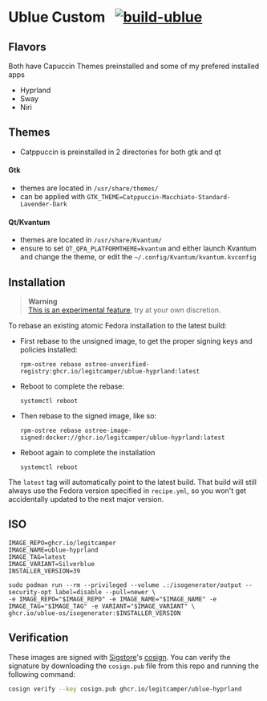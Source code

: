 # Ublue Custom &nbsp; [![build-ublue](https://github.com/legitcamper/ublue-hyprland/actions/workflows/build.yml/badge.svg)](https://github.com/legitcamper/ublue-hyprland/actions/workflows/build.yml)

## Flavors
Both have Capuccin Themes preinstalled and some of my prefered installed apps
- Hyprland
- Sway
- Niri

## Themes
- Catppuccin is preinstalled in 2 directories for both gtk and qt 
#### Gtk
- themes are located in `/usr/share/themes/`
- can be applied with `GTK_THEME=Catppuccin-Macchiato-Standard-Lavender-Dark`
#### Qt/Kvantum
- themes are located in `/usr/share/Kvantum/`
- ensure to set `QT_QPA_PLATFORMTHEME=kvantum` and either  launch Kvantum and change the theme, or edit the `~/.config/Kvantum/kvantum.kvconfig`

## Installation

> **Warning**  
> [This is an experimental feature](https://www.fedoraproject.org/wiki/Changes/OstreeNativeContainerStable), try at your own discretion.

To rebase an existing atomic Fedora installation to the latest build:

- First rebase to the unsigned image, to get the proper signing keys and policies installed:
  ```
  rpm-ostree rebase ostree-unverified-registry:ghcr.io/legitcamper/ublue-hyprland:latest
  ```
- Reboot to complete the rebase:
  ```
  systemctl reboot
  ```
- Then rebase to the signed image, like so:
  ```
  rpm-ostree rebase ostree-image-signed:docker://ghcr.io/legitcamper/ublue-hyprland:latest
  ```
- Reboot again to complete the installation
  ```
  systemctl reboot
  ```

The `latest` tag will automatically point to the latest build. That build will still always use the Fedora version specified in `recipe.yml`, so you won't get accidentally updated to the next major version.

## ISO

```
IMAGE_REPO=ghcr.io/legitcamper
IMAGE_NAME=ublue-hyprland
IMAGE_TAG=latest
IMAGE_VARIANT=Silverblue
INSTALLER_VERSION=39

sudo podman run --rm --privileged --volume .:/isogenerator/output --security-opt label=disable --pull=newer \
-e IMAGE_REPO="$IMAGE_REPO" -e IMAGE_NAME="$IMAGE_NAME" -e IMAGE_TAG="$IMAGE_TAG" -e VARIANT="$IMAGE_VARIANT" \
ghcr.io/ublue-os/isogenerator:$INSTALLER_VERSION
```

## Verification

These images are signed with [Sigstore](https://www.sigstore.dev/)'s [cosign](https://github.com/sigstore/cosign). You can verify the signature by downloading the `cosign.pub` file from this repo and running the following command:

```bash
cosign verify --key cosign.pub ghcr.io/legitcamper/ublue-hyprland
```
